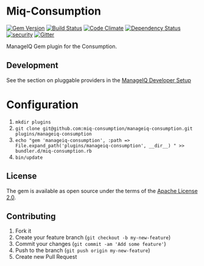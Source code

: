 # Miq-Consumption
[![Gem Version](https://badge.fury.io/rb/manageiq-consumption.svg)](https://badge.fury.io/rb/manageiq-consumption)
[![Build Status](https://travis-ci.org/miq-consumption/manageiq-consumption.svg)](https://travis-ci.org/miq-consumption/manageiq-consumption)
[![Code Climate](https://codeclimate.com/github/miq-consumption/manageiq-consumption.svg)](https://codeclimate.com/github/miq-consumption/manageiq-consumption)
[![Dependency Status](https://gemnasium.com/badges/github.com/miq-consumption/manageiq-consumption.svg)](https://gemnasium.com/github.com/miq-consumption/manageiq-consumption)
[![security](https://hakiri.io/github/miq-consumption/manageiq-consumption/master.svg)](https://hakiri.io/github/miq-consumption/manageiq-consumption/master)
[![Gitter](https://badges.gitter.im/miq-consumption/manageiq-consumption.svg)](https://gitter.im/miq-consumption/manageiq-consumption?utm_source=badge&utm_medium=badge&utm_campaign=pr-badge)


ManageIQ Gem plugin for the Consumption.

## Development

See the section on pluggable providers in the [ManageIQ Developer Setup](http://manageiq.org/docs/guides/developer_setup)

# Configuration

1. `mkdir plugins`
1. `git clone git@github.com:miq-consumption/manageiq-consumption.git plugins/manageiq-consumption`
1. `echo "gem 'manageiq-consumption', :path => File.expand_path('plugins/manageiq-consumption', __dir__)
" >> bundler.d/miq-consumption.rb`
1. `bin/update` 



## License

The gem is available as open source under the terms of the [Apache License 2.0](http://www.apache.org/licenses/LICENSE-2.0).

## Contributing

1. Fork it
2. Create your feature branch (`git checkout -b my-new-feature`)
3. Commit your changes (`git commit -am 'Add some feature'`)
4. Push to the branch (`git push origin my-new-feature`)
5. Create new Pull Request